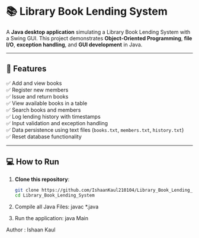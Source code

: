 # 📚 Library Book Lending System

A **Java desktop application** simulating a Library Book Lending System with a Swing GUI. This project demonstrates **Object-Oriented Programming**, **file I/O**, **exception handling**, and **GUI development** in Java.

---

## 📝 Features

✅ Add and view books  
✅ Register new members  
✅ Issue and return books  
✅ View available books in a table  
✅ Search books and members  
✅ Log lending history with timestamps  
✅ Input validation and exception handling  
✅ Data persistence using text files (`books.txt`, `members.txt`, `history.txt`)  
✅ Reset database functionality

---

## 💻 How to Run

1. **Clone this repository**:
   ```bash
   git clone https://github.com/IshaanKaul210104/Library_Book_Lending_System.git
   cd Library_Book_Lending_System
   
2. Compile all Java Files:
   javac *.java

3. Run the application:
   java Main

Author : Ishaan Kaul
